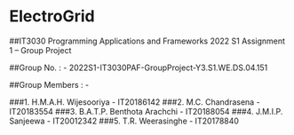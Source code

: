 # ElectroGrid
##IT3030 Programming Applications and Frameworks 2022 S1 Assignment 1 – Group Project

##Group No. : - 2022S1-IT3030PAF-GroupProject-Y3.S1.WE.DS.04.151

##Group Members : -

###1. H.M.A.H. Wijesooriya - IT20186142
###2. M.C. Chandrasena - IT20183554
###3. B.A.T.P. Benthota Arachchi - IT20188054
###4. J.M.I.P. Sanjeewa - IT20012342
###5. T.R. Weerasinghe - IT20178840
